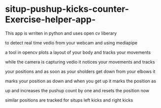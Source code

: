 # situp-pushup-kicks-counter-Exercise-helper-app-

This app is wrriten in python and uses open cv liberary

to detect real time vedio from your webcam and using mediapipe

a tool in opencv plots a layout of your body and tracks your movements

while the camera is capturing vedio it notices your movements and tracks 

your positions and as soon as your sholders get down from your elbows it 

marks your position as down and when you get up it marks the position as

up and increases the pushup count by one and resets the position now 

similar positions are tracked for situps left kicks and right kicks
